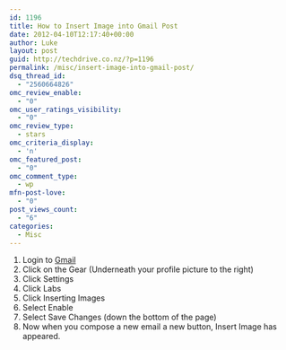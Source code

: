```yaml
---
id: 1196
title: How to Insert Image into Gmail Post
date: 2012-04-10T12:17:40+00:00
author: Luke
layout: post
guid: http://techdrive.co.nz/?p=1196
permalink: /misc/insert-image-into-gmail-post/
dsq_thread_id:
  - "2560664826"
omc_review_enable:
  - "0"
omc_user_ratings_visibility:
  - "0"
omc_review_type:
  - stars
omc_criteria_display:
  - 'n'
omc_featured_post:
  - "0"
omc_comment_type:
  - wp
mfn-post-love:
  - "0"
post_views_count:
  - "6"
categories:
  - Misc
---
```

  1. Login to <a title="Gmail" href="http://www.gmail.com" target="_blank">Gmail</a>
  2. Click on the Gear (Underneath your profile picture to the right)
  3. Click Settings
  4. Click Labs
  5. Click Inserting Images
  6. Select Enable
  7. Select Save Changes (down the bottom of the page)
  8. Now when you compose a new email a new button, Insert Image has appeared.